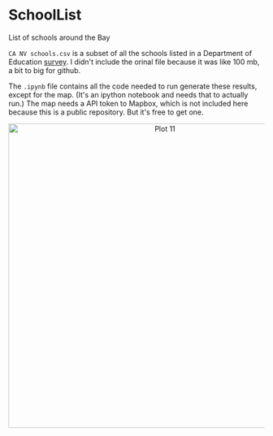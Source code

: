 # SchoolList
List of schools around the Bay

`CA NV schools.csv` is a subset of all the schools listed in a Department of Education [survey](https://inventory.data.gov/dataset/856103e8-8421-4064-bfe2-bb24f16b312d/resource/6c334124-f07f-4791-9fc6-d7f95eb9e7f5). I didn't include the orinal file because it was like 100 mb, a bit to big for github.

The `.ipynb` file contains all the code needed to run generate these results, except for the map. (It's an ipython notebook and needs that to actually run.) The map needs a API token to Mapbox, which is not included here because this is a public repository. But it's free to get one.

<div><a href="https://plot.ly/~candytaco/11/?share_key=qYa3UULpSbWe1anmY2wyoQ" target="_blank" title="School map" style="display: block; text-align: center;"><img src="https://plot.ly/~candytaco/11.png?share_key=qYa3UULpSbWe1anmY2wyoQ" alt="Plot 11" style="max-width: 100%;width: 600px;"  width="600" onerror="this.onerror=null;this.src='https://plot.ly/404.png';" /></a</div>
